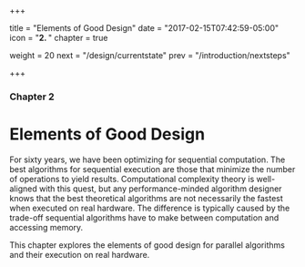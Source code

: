 +++

title = "Elements of Good Design"
date = "2017-02-15T07:42:59-05:00"
icon = "<b>2. </b>"
chapter = true

weight = 20
next = "/design/currentstate"
prev = "/introduction/nextsteps"

+++

### Chapter 2

# Elements of Good Design

For sixty years, we have been optimizing for sequential computation. The best algorithms
for sequential execution are those that minimize the number of operations to yield results. 
Computational complexity theory is well-aligned with this quest, but any
performance-minded algorithm designer knows that the best theoretical algorithms are 
not necessarily the fastest when executed on real hardware. The difference is typically
caused by the trade-off sequential algorithms have to make between computation and
accessing memory. 

This chapter explores the elements of good design for parallel algorithms and their
execution on real hardware.


